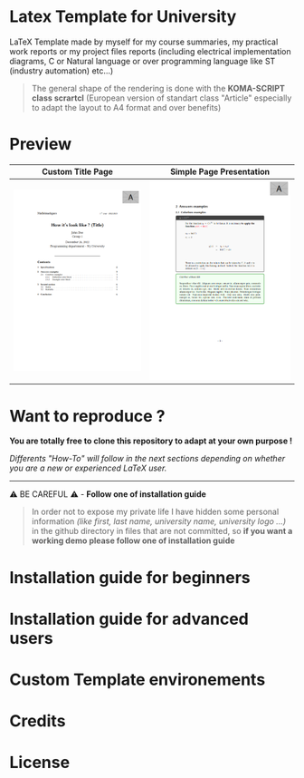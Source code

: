 # Latex Template for University

LaTeX Template made by myself for my course summaries, my practical work reports or my project files reports (including electrical implementation diagrams, C or  Natural language or over programming language like ST (industry automation) etc...)

> The general shape of the rendering is done with the **KOMA-SCRIPT class scrartcl** (European version of standart class "Article" especially to adapt the layout to A4 format and over benefits)

# Preview

| Custom Title Page | Simple Page Presentation |
| :---------------: | :---------------: |
| [![A custom title page](docs/previewFirstPage.png)](examples/simple-example/simpleExample.pdf) | [![A basic example page](docs/previewBlock.png)](examples/simple-example/simpleExample.pdf) |
# Want to reproduce ?

**You are totally free to clone this repository to adapt at your own purpose !**

*Differents "How-To" will follow in the next sections depending on whether you are a new or experienced LaTeX user.*

---

:warning: BE CAREFUL :warning: - **Follow one of installation guide**
> In order not to expose my private life I have hidden some personal information *(like first, last name, university name, university logo ...)* in the github directory in files that are not committed, so **if you want a working demo please follow one of installation guide**

# Installation guide for beginners

# Installation guide for advanced users

# Custom Template environements

# Credits

# License